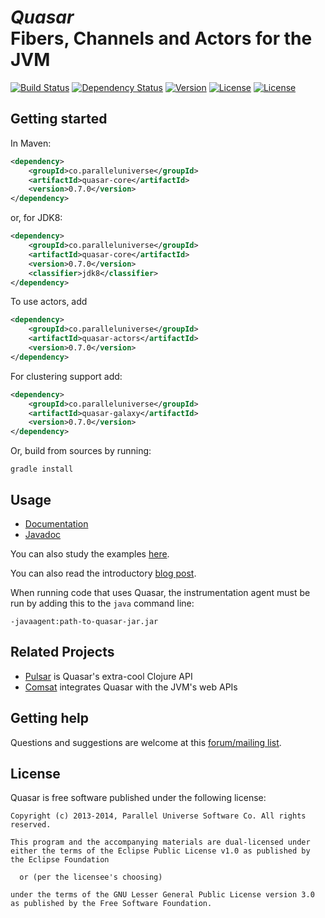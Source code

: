 # *Quasar*<br/>Fibers, Channels and Actors for the JVM
[![Build Status](https://travis-ci.org/puniverse/quasar.svg?branch=master)](https://travis-ci.org/puniverse/quasar) [![Dependency Status](https://www.versioneye.com/user/projects/52b019baec1375ace70000de/badge.png?style=flat)](https://www.versioneye.com/user/projects/52b019baec1375ace70000de) [![Version](http://img.shields.io/badge/version-0.7.0-blue.svg?style=flat)](https://github.com/puniverse/quasar/releases) [![License](http://img.shields.io/badge/license-EPL-blue.svg?style=flat)](https://www.eclipse.org/legal/epl-v10.html) [![License](http://img.shields.io/badge/license-LGPL-blue.svg?style=flat)](https://www.gnu.org/licenses/lgpl.html)


## Getting started

In Maven:

```xml
<dependency>
    <groupId>co.paralleluniverse</groupId>
    <artifactId>quasar-core</artifactId>
    <version>0.7.0</version>
</dependency>
```

or, for JDK8:

~~~ xml
<dependency>
    <groupId>co.paralleluniverse</groupId>
    <artifactId>quasar-core</artifactId>
    <version>0.7.0</version>
    <classifier>jdk8</classifier>
</dependency>
~~~

To use actors, add

```xml
<dependency>
    <groupId>co.paralleluniverse</groupId>
    <artifactId>quasar-actors</artifactId>
    <version>0.7.0</version>
</dependency>
```

For clustering support add:

```xml
<dependency>
    <groupId>co.paralleluniverse</groupId>
    <artifactId>quasar-galaxy</artifactId>
    <version>0.7.0</version>
</dependency>
```

Or, build from sources by running:

```
gradle install
```

## Usage

* [Documentation](http://docs.paralleluniverse.co/quasar/)
* [Javadoc](http://docs.paralleluniverse.co/quasar/javadoc)

You can also study the examples [here](https://github.com/puniverse/quasar/tree/master/quasar-actors/src/test/java/co/paralleluniverse/actors).

You can also read the introductory [blog post](http://blog.paralleluniverse.co/post/49445260575/quasar-pulsar).

When running code that uses Quasar, the instrumentation agent must be run by adding this to the `java` command line:

```
-javaagent:path-to-quasar-jar.jar
```

## Related Projects

* [Pulsar](https://github.com/puniverse/pulsar) is Quasar's extra-cool Clojure API
* [Comsat](https://github.com/puniverse/comsat) integrates Quasar with the JVM's web APIs

## Getting help

Questions and suggestions are welcome at this [forum/mailing list](https://groups.google.com/forum/?fromgroups#!forum/quasar-pulsar-user).

## License

Quasar is free software published under the following license:

```
Copyright (c) 2013-2014, Parallel Universe Software Co. All rights reserved.

This program and the accompanying materials are dual-licensed under
either the terms of the Eclipse Public License v1.0 as published by
the Eclipse Foundation

  or (per the licensee's choosing)

under the terms of the GNU Lesser General Public License version 3.0
as published by the Free Software Foundation.
```
